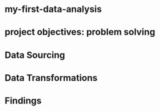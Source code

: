 # my-first-data-analysis


# project objectives: problem solving


# Data Sourcing


# Data Transformations

# Findings

